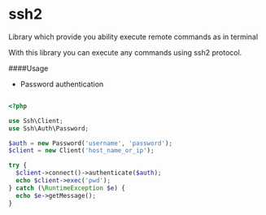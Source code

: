 ssh2
====

Library which provide you ability execute remote commands as in terminal

With this library you can execute any commands using ssh2 protocol.

####Usage

- Password authentication

```php

<?php

use Ssh\Client;
use Ssh\Auth\Password;

$auth = new Password('username', 'password');
$client = new Client('host_name_or_ip');

try {
  $client->connect()->authenticate($auth);
  echo $client->exec('pwd');
} catch (\RuntimeException $e) {
  echo $e->getMessage();
}

```
